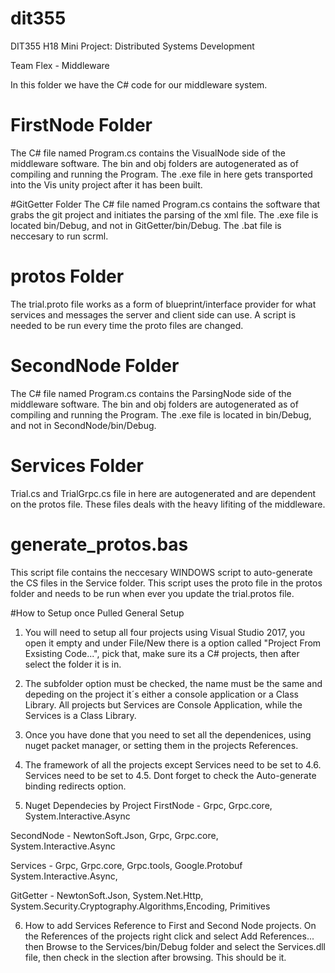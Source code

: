 # dit355

DIT355 H18 Mini Project: Distributed Systems Development

Team Flex - Middleware

In this folder we have the C# code for our middleware system.

# FirstNode Folder
The C# file named Program.cs contains the VisualNode side of the middleware software.
The bin and obj folders are autogenerated as of compiling and running the Program.
The .exe file in here gets transported into the Vis unity project after it has been built.

#GitGetter Folder
The C# file named Program.cs contains the software that grabs the git project and initiates the parsing of the xml file.
The .exe file is located bin/Debug, and not in GitGetter/bin/Debug.
The .bat file is neccesary to run scrml.

# protos Folder
The trial.proto file works as a form of blueprint/interface provider for what services and messages the server and client side can use. A script is needed to be run every time the proto files are changed.

# SecondNode Folder
The C# file named Program.cs contains the ParsingNode side of the middleware software.
The bin and obj folders are autogenerated as of compiling and running the Program.
The .exe file is located in bin/Debug, and not in SecondNode/bin/Debug.

# Services Folder
Trial.cs and TrialGrpc.cs file in here are autogenerated and are dependent on the protos file. These files deals with the heavy lifiting of the middleware.

# generate_protos.bas
This script file contains the neccesary WINDOWS script to auto-generate the CS files in the Service folder. This script uses the proto file in the protos folder and needs to be run when ever you update the trial.protos file.

#How to Setup once Pulled
General Setup
1. You will need to setup all four projects using Visual Studio 2017, you open it empty and under File/New there is a option called "Project From Exsisting Code...", pick that, make sure its a C# projects, then after select the folder it is in.

2. The subfolder option must be checked, the name must be the same and depeding on the project it´s either a console application or a Class Library. All projects but Services are Console Application, while the Services is a Class Library.

3. Once you have done that you need to set all the dependenices, using nuget packet manager, or setting them in the projects References.

4. The framework of all the projects except Services need to be set to 4.6. Services need to be set to 4.5. Dont forget to check the Auto-generate binding redirects option.

5. Nuget Dependecies by Project
FirstNode - Grpc, Grpc.core, System.Interactive.Async

SecondNode - NewtonSoft.Json, Grpc, Grpc.core, System.Interactive.Async

Services - Grpc, Grpc.core, Grpc.tools, Google.Protobuf System.Interactive.Async,

GitGetter - NewtonSoft.Json, System.Net.Http, System.Security.Cryptography.Algorithms,Encoding, Primitives

6. How to add Services Reference to First and Second Node projects.
On the References of the projects right click and select Add References... then Browse to the Services/bin/Debug folder and select the Services.dll file, then check in the slection after browsing. This should be it.